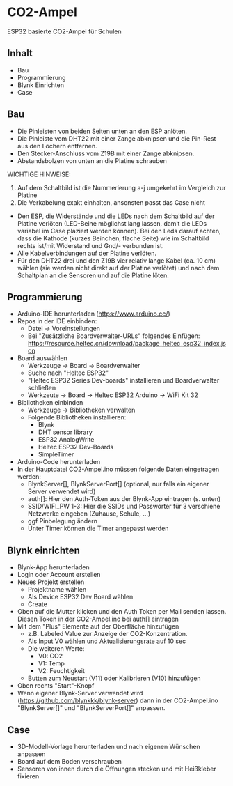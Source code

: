 # CO2-Ampel
ESP32 basierte CO2-Ampel für Schulen
## Inhalt
* Bau
* Programmierung
* Blynk Einrichten
* Case
## Bau
* Die Pinleisten von beiden Seiten unten an den ESP anlöten.
* Die Pinleiste vom DHT22 mit einer Zange abknipsen und die Pin-Rest aus den Löchern entfernen.
* Den Stecker-Anschluss vom Z19B mit einer Zange abknipsen.
* Abstandsbolzen von unten an die Platine schrauben <br>

WICHTIGE HINWEISE: 
1. Auf dem Schaltbild ist die Nummerierung a-j umgekehrt im Vergleich zur Platine
1. Die Verkabelung exakt einhalten, ansonsten passt das Case nicht

* Den ESP, die Widerstände und die LEDs nach dem Schaltbild auf der Platine verlöten (LED-Beine möglichst lang lassen, damit die LEDs variabel im Case plaziert werden können). Bei den Leds darauf achten, dass die Kathode (kurzes Beinchen, flache Seite) wie im Schaltbild rechts ist/mit Widerstand und Gnd/- verbunden ist.
* Alle Kabelverbindungen auf der Platine verlöten.
* Für den DHT22 drei und den Z19B vier relativ lange Kabel (ca. 10 cm) wählen (sie werden nicht direkt auf der Platine verlötet) und nach dem Schaltplan an die Sensoren und auf die Platine löten.
## Programmierung
* Arduino-IDE herunterladen (https://www.arduino.cc/)
* Repos in der IDE einbinden:
  * Datei -> Voreinstellungen
  * Bei "Zusätzliche Boardverwalter-URLs" folgendes Einfügen: https://resource.heltec.cn/download/package_heltec_esp32_index.json
* Board auswählen
  * Werkzeuge -> Board -> Boardverwalter
  * Suche nach "Heltec ESP32"
  * "Heltec ESP32 Series Dev-boards" installieren und Boardverwalter schließen
  * Werkzeute -> Board -> Heltec ESP32 Arduino -> WiFi Kit 32
* Bibliotheken einbinden
  * Werkzeuge -> Bibliotheken verwalten
  * Folgende Bibliotheken installieren:
    * Blynk
    * DHT sensor library
    * ESP32 AnalogWrite
    * Heltec ESP32 Dev-Boards
    * SimpleTimer
* Arduino-Code herunterladen
* In der Hauptdatei CO2-Ampel.ino müssen folgende Daten eingetragen werden:
  * BlynkServer[], BlynkServerPort[] (optional, nur falls ein eigener Server verwendet wird) 
  * auth[]: Hier den Auth-Token aus der Blynk-App eintragen (s. unten)
  * SSID/WIFI_PW 1-3: Hier die SSIDs und Passwörter für 3 verschiene Netzwerke eingeben (Zuhause, Schule, ...)
  * ggf Pinbelegung ändern
  * Unter Timer können die Timer angepasst werden
## Blynk einrichten
* Blynk-App herunterladen
* Login oder Account erstellen
* Neues Projekt erstellen
  * Projektname wählen
  * Als Device ESP32 Dev Board wählen
  * Create
* Oben auf die Mutter klicken und den Auth Token per Mail senden lassen. Diesen Token in der CO2-Ampel.ino bei auth[] eintragen
* Mit dem "Plus" Elemente auf der Oberfläche hinzufügen
  * z.B. Labeled Value zur Anzeige der CO2-Konzentration.
  * Als Input V0 wählen und Aktualisierungsrate auf 10 sec
  * Die weiteren Werte:
    * V0: CO2
    * V1: Temp
    * V2: Feuchtigkeit
  * Butten zum Neustart (V11) oder Kalibrieren (V10) hinzufügen
* Oben rechts "Start"-Knopf
* Wenn eigener Blynk-Server verwendet wird (https://github.com/blynkkk/blynk-server) dann in der CO2-Ampel.ino "BlynkServer[]" und "BlynkServerPort[]" anpassen. 
## Case
* 3D-Modell-Vorlage herunterladen und nach eigenen Wünschen anpassen
* Board auf dem Boden verschrauben
* Sensoren von innen durch die Öffnungen stecken und mit Heißkleber fixieren
